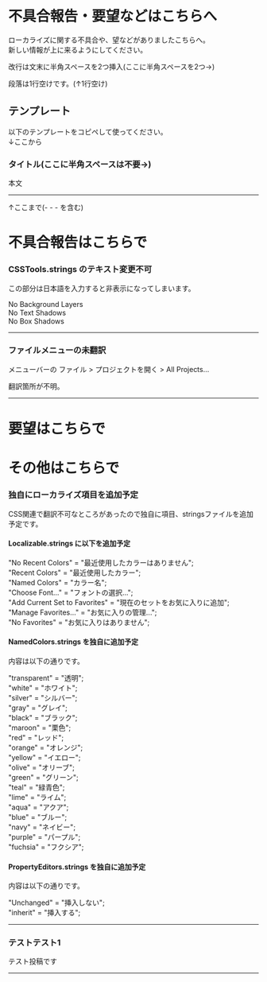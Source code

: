 不具合報告・要望などはこちらへ
============
ローカライズに関する不具合や、望などがありましたこちらへ。  
新しい情報が上に来るようにしてください。

改行は文末に半角スペースを2つ挿入(ここに半角スペースを2つ→)  

段落は1行空けです。(↑1行空け)

テンプレート
---------

以下のテンプレートをコピペして使ってください。  
↓ここから
### タイトル(ここに半角スペースは不要→)
本文
- - -
↑ここまで(- - - を含む)

不具合報告はこちらで
===============

### CSSTools.strings のテキスト変更不可
この部分は日本語を入力すると非表示になってしまいます。

No Background Layers  
No Text Shadows  
No Box Shadows  
- - -

### ファイルメニューの未翻訳
メニューバーの ファイル > プロジェクトを開く > All Projects…

翻訳箇所が不明。
- - -

要望はこちらで
===========



その他はこちらで
============
### 独自にローカライズ項目を追加予定
CSS関連で翻訳不可なところがあったので独自に項目、stringsファイルを追加予定です。

#### Localizable.strings に以下を追加予定
"No Recent Colors" = "最近使用したカラーはありません";  
"Recent Colors" = "最近使用したカラー";  
"Named Colors" = "カラー名";  
"Choose Font..." = "フォントの選択...";  
"Add Current Set to Favorites" = "現在のセットをお気に入りに追加";  
"Manage Favorites..." = "お気に入りの管理...";  
"No Favorites" = "お気に入りはありません";

#### NamedColors.strings を独自に追加予定
内容は以下の通りです。

"transparent" = "透明";  
"white" = "ホワイト";  
"silver" = "シルバー";  
"gray" = "グレイ";  
"black" = "ブラック";  
"maroon" = "栗色";  
"red" = "レッド";  
"orange" = "オレンジ";  
"yellow" = "イエロー";  
"olive" = "オリーブ";  
"green" = "グリーン";  
"teal" = "緑青色";  
"lime" = "ライム";  
"aqua" = "アクア";  
"blue" = "ブルー";  
"navy" = "ネイビー";  
"purple" = "パープル";  
"fuchsia" = "フクシア";

#### PropertyEditors.strings を独自に追加予定
内容は以下の通りです。

"Unchanged" = "挿入しない";  
"inherit" = "挿入する";
- - -

### テストテスト1
テスト投稿です
- - -